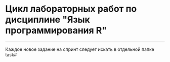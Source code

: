 # Цикл лабораторных работ по дисциплине "Язык программирования R"
***
Каждое новое задание на спринт следует искать в отдельной папке task#
